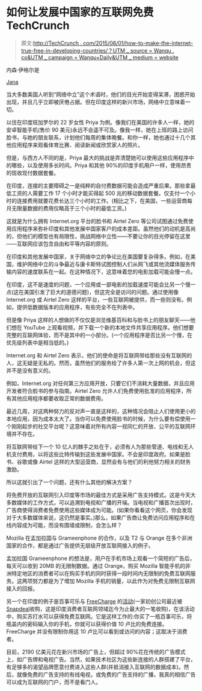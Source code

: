 # 如何让发展中国家的互联网免费 TechCrunch

> 原文:[http://TechCrunch . com/2015/06/01/how-to-make-the-internet-true-free-in-developing-countries/？UTM _ source = Wanqu . co&UTM _ campaign = Wanqu+Daily&UTM _ medium = website](http://techcrunch.com/2015/06/01/how-to-make-the-internet-truly-free-in-developing-countries/?utm_source=wanqu.co&utm_campaign=Wanqu+Daily&utm_medium=website)

内森·伊格尔是

[Jana](https://www.jana.com/)

当大多数美国人听到“网络中立”这个术语时，他们的目光开始变得呆滞，困惑开始出现，并且几乎立即被厌倦占据。但在印度这样的新兴市场，网络中立意味着一切。

以住在印度班加罗尔的 22 岁女性 Priya 为例。像我们在美国的许多人一样，她的安卓智能手机(售价 90 美元)永远不会遥不可及。像我一样，她在上班的路上访问脸书，与她的朋友联系，计划他们每周的集体晚餐。和你一样，她也通过十几个其他应用程序来观看体育比赛、阅读新闻或欣赏家人的照片。

但是，与西方人不同的是，Priya 最大的挑战是弄清楚她可以使用这些应用程序中的哪些，以及使用多长时间。Priya 和其他 90%的印度手机用户一样，使用昂贵的现收现付数据套餐。

在印度，连接的主要障碍之一是纯粹的自付费数据可能会造成严重后果。那些拿最低工资的人需要工作 17 个小时才能买得起 500 兆的移动数据套餐。仅支付一个小时的连接费用就要花费长达三个小时的工作。(相比之下，在美国，一些运营商每月无限量数据的费用仅略高于三个小时的最低工资。)

这就是为什么拥有 Internet.org 平台的脸书和 Airtel Zero 等公司试图通过免费使用应用程序来弥补印度和其他发展中国家客户的成本差距。虽然他们的动机是高尚的，但他们的模型也有局限性，挑战网络中立性——不要让你的目光停留在这里——互联网应该包含自由和平等内容的原则。

在印度和其他发展中国家，关于网络中立的争论比在美国要复杂得多。例如，在美国，维护网络中立的斗争最近与康卡斯特试图控制人们从网飞或其他流媒体服务传输内容的速度联系在一起。在这种情况下，这意味着您的电影加载可能会慢一点。

在印度，这不是速度的问题，一个应用或一部电影的加载速度可能会比另一个慢一点(这在美国引发了巨大的道德问题)，但这完全是访问的问题。通过使用像 Internet.org 或 Airtel Zero 这样的平台，一些互联网被提供，而一些则没有。例如，提供低数据版本的应用程序，有些完全不在列表中。

但是像 Priya 这样的人想做的不仅仅是浏览维基百科和与脸书上的朋友聊天——他们想在 YouTube 上观看视频，并下载一个新的本地文件共享应用程序。他们想要完整的互联网体验，而不是其中的一小部分。(一个应用程序是否比另一个慢，在优先级列表中是相当低的。)

Internet.org 和 Airtel Zero 表示，他们的使命是将互联网带给那些没有互联网的人，这无疑是无私的。然而，虽然他们的服务给了许多人第一次上网的机会，但这并不是没有意义的。

例如，Internet.org 对任何第三方应用开放，只要它们不消耗大量数据，并且应用开发者符合脸书的参与指南。Airtel Zero 允许人们免费使用批准的应用程序，所有其他应用程序都要收取正常的数据费用。

最近几周，对这两种努力的反对声一直是这样的，这种情况会阻止人们使用更小的本地应用，因为成本太大了。当你可以免费使用脸书的时候，为什么要有偿使用一个刚刚起步的社交平台呢？这意味着对所有内容一视同仁的开放、公平的互联网环境并不存在。

将互联网带给下一个 10 亿人的棘手之处在于，必须有人为那些管道、电线和无人机支付费用，以将这些比特传输到这些发展中国家。不会是印度政府。如果是脸书、谷歌或像 Airtel 这样的大型运营商，显然会有与他们的利他努力相关的财务激励。

所以这就引出了一个问题，还有什么其他的解决方案？

将免费开放的互联网引入印度等市场的最佳方式是采用广告支持模式。这是今天大多数媒体的工作方式，可以追溯到电视和广播的开端。当电视和广播首次出现时，广告商使得消费者免费使用这些媒体成为可能。(如果你看看这个网页，你会发现对于大多数媒体来说，这仍然是事实。)那么，如果广告商让免费访问应用程序和在线内容成为可能，而没有围墙或限制，会怎么样？

Mozilla 在孟加拉国与 Grameenphone 的合作，以及 T2 与 Orange 在多个非洲国家的合作，都是通过广告提供无层级开放互联网接入的例子。

孟加拉国 Grameenphone 的想法是，用户在手机市场上观看一个简短的广告后，每天可以收到 20MB 的无限制数据。通过 Orange，购买 Mozilla 智能手机的非洲特定地区的消费者可以在购买手机的同时获得一段时间内无限制的免费互联网服务。这两项努力都是为了增加 Mozilla 手机的销量，以此作为对免费无限制互联网接入的回报。

另一个在印度的例子是百事可乐与 [FreeCharge](https://www.freecharge.in/) 的[活动](https://www.youtube.com/watch?v=7krmYhK3PWY)(一家初创公司最近被[Snapdeal](http://articles.economictimes.indiatimes.com/2015-04-09/news/60979747_1_kunal-bahl-rohit-bansal-snapdeal)收购，这是印度消费者互联网领域迄今为止最大的一笔收购)，在该活动中，购买苏打水可以获得免费互联网。它是这样工作的:你买了一瓶百事可乐，将瓶盖内的密码输入你的手机，你就可以获得价值 10 卢比的免费连接。FreeCharge 并没有限制你用这 10 卢比可以看到或访问的内容；这取决于消费者。

目前，2190 亿美元花在新兴市场的广告上，但超过 90%花在传统的广告模式上，如广告牌和电视广告。当然，如果技术社区为这些新连接的人群搭建了平台，有足够多的渴望品牌愿意付费进入这些人群(并抵消接入互联网的数据成本)。然后，就像免费的广告支持的有线电视，或免费的广告支持的广播，我真的相信广告可以成为互联网的门户，而不是看门人。